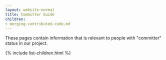 ```yaml
---
layout: website-normal
title: Committer Guide
children:
- merging-contributed-code.md
---
```


These pages contain information that is relevant to people with "committer" status in our project.

{% include list-children.html %}

